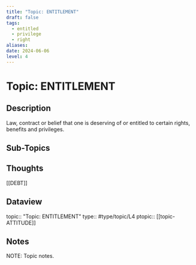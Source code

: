 ```yaml
---
title: "Topic: ENTITLEMENT"
draft: false
tags:
  - entitled
  - privilege
  - right
aliases: 
date: 2024-06-06
level: 4
---
```

# Topic: ENTITLEMENT
## Description
Law, contract or belief that one is deserving of or entitled to certain rights, benefits and privileges.

## Sub-Topics


## Thoughts
[[DEBT]]

## Dataview
topic:: "Topic: ENTITLEMENT"
type:: #type/topic/L4
ptopic:: [[topic-ATTITUDE]]

## Notes
NOTE: Topic notes.